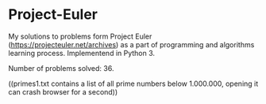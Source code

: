 # Project-Euler

My solutions to problems form Project Euler (https://projecteuler.net/archives) as a part of programming and algorithms learning process.
Implementend in Python 3. 

Number of problems solved: 36.

((primes1.txt contains a list of all prime numbers below 1.000.000, opening it can crash browser for a second))
